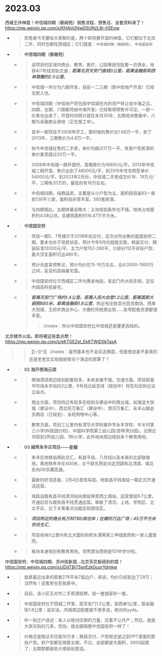 
# 2023.03

西城王炸神盘！中信城四期（都阙苑）销售流程、预售证、全套资料来了！ https://mp.weixin.qq.com/s/KH4oUhlwDSUNzL8r-0SEqw
- > 而笔者今天要给大家聊的是，两个即将要开盘的神盘，它们都位于北京二环，同时也都在西城区；它们就是：`中信城四期（都阙苑）`、`中信国安府`
- > **中信城四期（都阙苑）**
  * > 该项目的区域内商业、教育、医疗、公园等居住配套一应俱全，地铁4/7号线双轨交通；***距离北京天安门直线3公里，距离金融街和西单商圈约2.5公里***。
  * > 中信城一共分为六期开发，目前一二三期（原中信地产开发）已经交房入住。
  * > 中信城四期（中信地产将包括中信城在内的资产转让给中海之后，四期、五期、六期都将由中海开发）已经取得预售许可证，一房一价表也出来了，开盘时间预计就在本月30号，五期地块整备中，六期为金融商业用地（正在施工中）。
  * > 其中一期项目于2008年开工，那时候的售价仅1.68万一平，到了2013年，三期售价为4.8万一平。
  * > 如今中信城在售的二手房，单价均超过17万一平，改善户型房源的单价甚至超过20万一平。
  * > 2008年中信城一期开盘时，首期房价为16800元/平。2013年中信城三期开盘，售价达到了48000元/平，到2015年住宅网签单价54000元/平。到2023年2月份，中信城二手房成交价18、19万元/平，三期有20万的，最低的有16万左右。
  * > 中信城四期，纯商品房，主要是以小户型为主，面积段涵盖63一居到138平三居，面积段非常丰富，585套房源。
  * > 与四期相比，五期体量会略大：土地规划条件也不错。地块占地面积约4.08公顷，总建筑面积约16.47万平方米。
- > **中信国安府**
  * > 项目一期5、7号楼已于2018年初交付，这次对外出售的是国安府二期，基本也处于现房状态，预计今年9月份就能交房。精装交付，精装标准12000元/平，主力户型152-280平，少部分112平非标户型，最大顶复面积可达480平。
  * > 预计月底拿预售证，预计均价在15-16万左右，总价2400-7600万之间，妥妥的高端豪宅盘。
  * > 中信国安府位于西城区二环内黄金地段，宣武门外大街东侧，定位内城高科技豪宅。
  * > ***距离天安门广场约1.4公里，距离人民大会堂1.2公里，距离国家大剧院880米，距离金融街1.8公里***，附近有庄胜崇光百货商场、西单大悦城、王府井商业中心、大栅栏传统商业街……各项配套资源都很丰富。
    >> //notes：所以中信国安府比中信城还是要更高档的。

北京楼市火焰，即将被这些盘点燃！ https://mp.weixin.qq.com/s/eKTGEZel_EkKTWID0kTaxA
>> 【[:star:][`*`]】 //notes：虽然基本也不会买这俩盘，但是想说是不是真的还是老老实实规规矩矩买个海淀的房算了？
- > **02 海开栖海云颂**
  * > 栖海澐颂周边规划配套较多，未来发展不错。交通方面，项目距离16号线永丰站约2公里，9号线北延支线（规划中）将在社区附近设立站点。
  * > 商业方面，项目附近有较多在规划与建设中的商业城，如海淀大悦城（建设中）、西北旺万象汇（建设中）、清河万象汇、永丰山姆会员商店（已规划）、永旺购物中心等。
  * > 教育方面，项目三公里内有清华大学附属中学永丰学校、中关村第三小学(科技园分校)、中国科学院第三幼儿园(杏林湾分园)。北侧近邻规划2所幼儿园、1所小学，此外地块周边规划多个教育用地。
- > **03 越秀朱辛庄项目——星樾**
  * > 朱辛庄地铁站两轨交汇，有昌平线、八号线以及未来的北部联络线，离地铁朱辛庄400米，主干路东西走向定泗路和北清路、南北走向G6京藏高速。
  * > 最新的好消息是，2月4日首班车起，地铁昌平线南延一期正式开通试运营。
  * > 线路自既有昌平线清河站向南延伸至西土城站，运营里程9.7公里，开通后将与既有昌平线贯通运营。串联了清河、上地、学院区、北太平庄、北下关等重点功能区和居住区。
  * > ***项目附近的商业有万科TBD综合体；在建的万达广场；45万平方米的合生汇***。
  * > 项目地块5公里内有北大国际和积水潭两家三甲级医院和一家儿童医院。
  * > 板块本身规划有教育用地，领秀慧谷西侧是101中学分校。 

中信国安府、中信城四期、苏州街新盘...北京天花板级别的盘！ https://mp.weixin.qq.com/s/JDdTBiT5snEzkGuorYdmkw
- > 就拿最近出来的那套278平米7层边户，来说，均价已经到达了29万；当然啦！这套房也在独家中。
- > 目前，该小区无对外二手房源挂牌，挂一套独家秒一套。
- > 中信国安府位于西城二环里，距天安门1.5公里，距西单1公里，距金融街1.8公里；说实话，内城周边配套就不用多说，绝对的yyds。
- > 听一拆迁户讲述：有人以绝对压倒的力量，压着不让共产；然后，就是大家买到的几率，恐怕，就会跟隔壁中信国安府一样了！
- > 价格还是取证天花板16万多；精装交付，户型呢还是之前PPT里面的那些户型。好户型都在隔壁五期，不过，全部都是大面积，3000起跳了，五期那都是些大佬级别首选。
